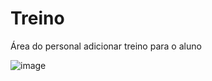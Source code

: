 # Treino
Área do personal adicionar treino para o aluno

![image](https://github.com/TaurusGym/Treino/assets/170985751/f097ed97-9a2d-42cb-aaa2-ca30b3d231f6)
